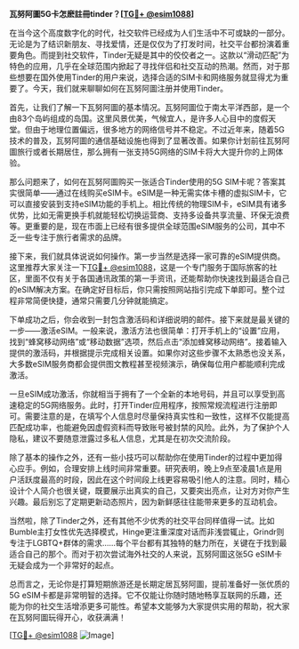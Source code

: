 **瓦努阿圖5G卡怎麽註冊tinder？[[TG💪+ @esim1088](https://t.me/s/esim1088)]**

在当今这个高度数字化的时代，社交软件已经成为人们生活中不可或缺的一部分。无论是为了结识新朋友、寻找爱情，还是仅仅为了打发时间，社交平台都扮演着重要角色。而提到社交软件，Tinder无疑是其中的佼佼者之一。这款以“滑动匹配”为特色的应用，几乎在全球范围内掀起了寻找伴侣和社交互动的热潮。然而，对于那些想要在国外使用Tinder的用户来说，选择合适的SIM卡和网络服务就显得尤为重要了。今天，我们就来聊聊如何在瓦努阿圖注册并使用Tinder。

首先，让我们了解一下瓦努阿圖的基本情况。瓦努阿圖位于南太平洋西部，是一个由83个岛屿组成的岛国。这里风景优美，气候宜人，是许多人心目中的度假天堂。但由于地理位置偏远，很多地方的网络信号并不稳定。不过近年来，随着5G技术的普及，瓦努阿圖的通信基础设施也得到了显著改善。如果你计划前往瓦努阿圖旅行或者长期居住，那么拥有一张支持5G网络的SIM卡将大大提升你的上网体验。

那么问题来了，如何在瓦努阿圖购买一张适合Tinder使用的5G SIM卡呢？答案其实很简单——通过在线购买eSIM卡。eSIM是一种无需实体卡槽的虚拟SIM卡，它可以直接安装到支持eSIM功能的手机上。相比传统的物理SIM卡，eSIM具有诸多优势，比如无需更换手机就能轻松切换运营商、支持多设备共享流量、环保无浪费等。更重要的是，现在市面上已经有很多提供全球范围eSIM服务的公司，其中不乏一些专注于旅行者需求的品牌。

接下来，我们就具体说说如何操作。第一步当然是选择一家可靠的eSIM提供商。这里推荐大家关注一下[TG💪+ @esim1088](https://t.me/s/esim1088)，这是一个专门服务于国际旅客的社区，里面不仅有关于各国通讯政策的第一手资讯，还能帮助你快速找到最适合自己的eSIM解决方案。在确定好目标后，你只需按照网站指引完成下单即可。整个过程非常简便快捷，通常只需要几分钟就能搞定。

下单成功之后，你会收到一封包含激活码和详细说明的邮件。接下来就是最关键的一步——激活eSIM。一般来说，激活方法也很简单：打开手机上的“设置”应用，找到“蜂窝移动网络”或“移动数据”选项，然后点击“添加蜂窝移动网络”。接着输入提供的激活码，并根据提示完成相关设置。如果你对这些步骤不太熟悉也没关系，大多数eSIM服务商都会提供图文教程甚至视频演示，确保每位用户都能顺利完成激活。

一旦eSIM成功激活，你就相当于拥有了一个全新的本地号码，并且可以享受到高速稳定的5G网络服务。此时，打开Tinder应用程序，按照常规流程进行注册即可。需要注意的是，在填写个人信息时尽量保持真实性和一致性，这样不仅能提高匹配成功率，也能避免因虚假资料而导致账号被封禁的风险。此外，为了保护个人隐私，建议不要随意泄露过多私人信息，尤其是在初次交流阶段。

除了基本的操作之外，还有一些小技巧可以帮助你在使用Tinder的过程中更加得心应手。例如，合理安排上线时间非常重要。研究表明，晚上9点至凌晨1点是用户活跃度最高的时段，因此在这个时间段上线更容易吸引他人的注意。同时，精心设计个人简介也很关键，既要展示出真实的自己，又要突出亮点，让对方对你产生兴趣。最后别忘了定期更新动态照片，因为新鲜感往往能带来更多的互动机会。

当然啦，除了Tinder之外，还有其他不少优秀的社交平台同样值得一试。比如Bumble主打女性优先选择模式，Hinge更注重深度对话而非浅尝辄止，Grindr则专注于LGBTQ+群体的需求……每个平台都有其独特的魅力所在，关键在于找到最适合自己的那个。而对于初次尝试海外社交的人来说，瓦努阿圖这张5G eSIM卡无疑会成为一个非常好的起点。

总而言之，无论你是打算短期旅游还是长期定居瓦努阿圖，提前准备好一张优质的5G eSIM卡都是非常明智的选择。它不仅能让你随时随地畅享互联网的乐趣，还能为你的社交生活增添更多可能性。希望本文能够为大家提供实用的帮助，祝大家在瓦努阿圖玩得开心，收获满满！

[[TG💪+ @esim1088](https://t.me/s/esim1088) ![Image](https://i.postimg.cc/4NQfJmqS/Snipaste-2025-05-13-00-14-12.png)]